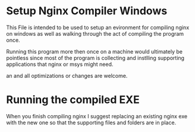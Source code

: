 # Setup Nginx Compiler Windows

This File is intended to be used to setup an evironment for compiling nginx on windows as well as walking through the act of compiling the program once. 

Running this program more then once on a machine would ultimately be pointless since most of the program is collecting and instlling supporting applications that nginx or msys might need.

an and all optimizations or changes are welcome.

# Running the compiled EXE
When you finish compiling nginx I suggest replacing an existing nginx exe with the new one so that the supporting files and folders are in place.
